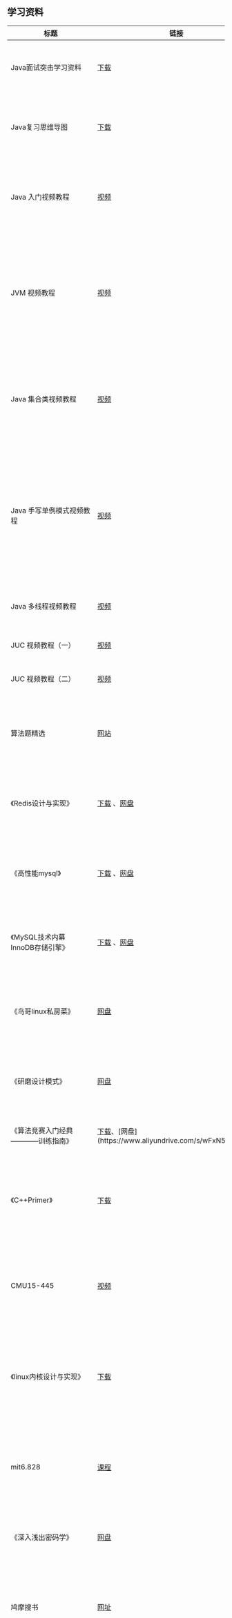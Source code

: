<br>

## 学习资料

| 标题                                  | 链接                                                                                                                                                                                                                                                                                                              | 标签                     | 描述                                                                   | 创建人                      | 更新时间                              |
|-------------------------------------|-----------------------------------------------------------------------------------------------------------------------------------------------------------------------------------------------------------------------------------------------------------------------------------------------------------------|------------------------|----------------------------------------------------------------------|--------------------------|-----------------------------------|
| Java面试突击学习资料                        | [下载](https://share.weiyun.com/B5Y3Fzkd)                                                                                                                                                                                                                                                                         | java,学习资料              | 基础知识常见考点和优质面经，还比较全面                                                  | BallBallYouCarryCarryMe  | 2022/4/13                         |
| Java复习思维导图                          | [下载](https://share.weiyun.com/GkRCgb9U)                                                                                                                                                                                                                                                                         | 	java,学习资料	            | 	自己之前整理的思维导图，但内容准确性需要斟酌                                              | BallBallYouCarryCarryMe  | 		2022/4/13                       |
| Java 入门视频教程                         | [视频](https://www.bilibili.com/video/BV12J41137hu)                                                                                                                                                                                                                                                               | java,学习资料,入门,视频链接      | 	浅显易懂，诙谐幽默，适合想要零基础入门Java的同学们                                         | 惟妙惟霄                     | 	2022/4/13                        |
| JVM 视频教程                            | [视频](https://www.bilibili.com/video/BV1PJ411n7xZ)                                                                                                                                                                                                                                                               | java,学习资料,视频链接         | 		个人认为全网讲JVM讲得最好的视频教程，不需要全看，只需看前203集即可（也就是上篇）                        | 惟妙惟霄	                    | 2022/4/13                         |
| Java 集合类视频教程                        | [视频](https://www.bilibili.com/video/BV1YA411T76k)                                                                                                                                                                                                                                                               | java,学习资料,视频链接	        | 	细致入微，跟着源码一行行Debug，只要看过一遍就绝对忘不掉了！                                    | 惟妙惟霄	                    | 2022/4/29                         |
| Java 手写单例模式视频教程                     | [视频](https://www.bilibili.com/video/BV1K54y197iS)                                                                                                                                                                                                                                                               | java,学习资料,视频链接,设计模式	   | 	个人认为全网讲单例模式讲得最好的视频教程，道高一尺魔高一丈，层层深入，学完可以在面试官面前装逼（不是）                 | 惟妙惟霄	                    | 2022/4/13                         |
| Java 多线程视频教程                        | [视频](https://www.bilibili.com/video/BV1V4411p7EF)                                                                                                                                                                                                                                                               | java,学习资料,视频链接         | 		学习JUC之前需要掌握的基础知识                                                   | 惟妙惟霄                     | 	2022/4/13                        |
| JUC 视频教程（一）                         | [视频](https://www.bilibili.com/video/BV1B7411L7tE)                                                                                                                                                                                                                                                               | java,学习资料,视频链接	        | 	配合尚硅谷的视频一起看                                                         | 惟妙惟霄                     | 	2022/4/13                        |
| JUC 视频教程（二）                         | [视频](https://www.bilibili.com/video/BV1Kw411Z7dF)                                                                                                                                                                                                                                                               | java,学习资料,视频链接	        | 	配合狂神说的视频一起看                                                         | 惟妙惟霄	                    | 2022/4/13                         |
| 算法题精选                               | [网站](https://leetcode-cn.com/problem-list/xb9nqhhg/)                                                                                                                                                                                                                                                            | 学习资料,数据结构与算法	          | 	适合就业方向的算法题，把这一套反复得刷，基本就够了                                           | 惟妙惟霄                     | 	2022/4/15                        |
| 《Redis设计与实现》                        | [下载](https://weread.qq.com/web/reader/d35323e0597db0d35bd957b) 、[网盘](https://www.aliyundrive.com/s/qtByHA9ypX5)                                                                                                                                                                                                                                              | 数据库,学习资料,书籍	           | 	常用Nosql数据库Redis的底层设计与实现                                             | 铃兰君影	                    | 	2022/6/21                        |
| 《高性能mysql》                          | [下载](https://weread.qq.com/web/reader/d0f32600811e1a470g01578b) 、[网盘](https://www.aliyundrive.com/s/t3MLAqsvHa3)                                                                                                                                                                                                                                                | 	数据库,学习资料,书籍	          | 	如何高性能的使用Mysql，包括索引优化、高可用、集群等                                        | 铃兰君影	                    | 		2022/6/21                       |
| 《MySQL技术内幕 InnoDB存储引擎》              | [下载](https://weread.qq.com/web/reader/611329b059346e611427f1c?) 、[网盘](https://www.aliyundrive.com/s/bkZpvbzwWfv)                                                                                                                                                                                                                                               | 	数据库,学习资料,书籍	          | 	Mysql底层存储引擎InnoDB的设计与实现                                             | 铃兰君影	                    | 		2022/6/21                       |
| 《鸟哥linux私房菜》                        | [网盘](https://www.aliyundrive.com/s/pciTaWBca87)                                                                                                                                                                                                                                                                                                           | 		操作系统,linux,学习资料,书籍	  | 	学习和使用了linux的基础知识，通俗易懂又全面，适合新手                                       | 铃兰君影		                   | 	2022/6/21                        |
| 《研磨设计模式》                            | [网盘](https://www.aliyundrive.com/s/pabLemkzumY)                                                                                                                                                                                                                                                                              | 	设计模式,学习资料,书籍	         | 	对单例模式、工厂模式等常用设计模式进行介绍                                               | 铃兰君影	                    | 		2022/6/21                       |
| 《算法竞赛入门经典————训练指南》                     | [下载](https://weread.qq.com/web/reader/ba732fd0811e2138fg014795?)、[网盘](https://www.aliyundrive.com/s/wFxN5AmYo8y)                                                                                                                                                                                                                               | 		数据结构与算法,学习资料,书籍	     | 	ACM—ICPC入门经典书籍                                                      | 铃兰君影		                   | 	2022/6/21                        |
| 《C++Primer》	                        | [下载](https://weread.qq.com/web/reader/a99327c071d07b0da996784?)                                                                                                                                                                                                                                                 | C++,学习资料,书籍	           | 	C++的基础使用及C++11的新特性，细致入微，C++从业者必读                                    | 铃兰君影		                   | 	2022/6/21                        |
| CMU15-445	                          | [视频](https://www.bilibili.com/video/BV1km4y1X7Tq/?spm_id_from=333.788)                                                                                                                                                                                                                                          | 数据库,学习资料,视频链接          | 		卡耐基梅隆大学数据库神课，存储引擎、缓存池、查询优化、并发控制                                    | 铃兰君影	                    | 		2022/5/4                        |
| 《linux内核设计与实现》                      | [下载](https://weread.qq.com/web/reader/f55323c0811e35507g0188a4?)                                                                                                                                                                                                                                                | 	操作系统,linux,学习资料,书籍	   | 	相对比较简易的linux内核实现解析，帮助对内核有一个总体框架的理解                                  | 铃兰君影		                   | 	2022/6/21                        |
| mit6.828                            | [课程](https://pdos.csail.mit.edu/6.828/2018/schedule.html)                                                                                                                                                                                                                                                       | 	操作系统,学习资料,视频链接        | 		操作系统，有内存管理、进程管理、多任务、文件系统等几个lab                                     | 铃兰君影		                   | 	2022/5/8                         |
| 《深入浅出密码学》                           | [网盘](https://474b.com/file/15169360-371671735)                                                                                                                                                                                                                                                                  | 	学习资料,书籍,入门,密码学	       | 	密码学基础书籍，讲述清晰，覆盖面广                                                   | 井中/	                     | 	2022/4/14                        |
| 鸠摩搜书                                | [网址](https://www.jiumodiary.com/)                                                                                                                                                                                                                                                                               | 	书籍	                   | 	可以用于搜索实体书的pdf版本，大多免费，种类齐全，比较好用                                      | 井中/		                    | 	2022/4/14                        |
| 《二进制分析实战》                           | [参考链接](https://www.epubit.com/bookDetails?id=UB77e5f6a185e72)                                                                                                                                                                                                                                                   | 	逆向工程,软件二进制分析,入门,书籍    | 		介绍了当下比较流行的二进制分析理论，方法。人工，符号执行，污点传播等相关自动化都有，比一些早的书，个人感觉入门更实用，时代变了，大人 | jazryn                   | 	2022/4/19                        |
| 《The Fuzzing Book》                  | [网址](https://www.fuzzingbook.org/)                                                                                                                                                                                                                                                                              | 模糊测试,漏洞挖掘,入门,博客	       | 	介绍了当下比较流行的模糊测试方法，基于覆盖率引导，基于语法生成等等，可配合相关 Github 项目，论文一起学习            | jazryn		                 | 	2022/4/19                        |
| 《UNIX高级环境编程》                        | [参考链接](https://www.baidu.com/link?url=ag6rGIQYRwIJR-Pq65JTABhXMeNPCpf5yIdjY995vov9aSaQ02Rh6hext2nk-IOOrITV3ViHZ1_Q-gGk65RpFDxtaT9uWQ0-rTU8yAfH4jkGjvfg95F28Kvi4KibCCndXFffcLaIx7mPcEMwybAdZiqpS8WKq96xTnRZXpzD3VxAvzqUpRkfLAjJQc_ooVQYBZxJkA-kxfT68hEZ0ylbp_&amp;wd=&amp;eqid=b2cd0de80000462000000006625e4688) | 	linux,入门,操作系统	        | 	UNIX家族 系统编程参考手册                                                     | jazryn		                 | 	2022/4/19                        |
| 《LINUX设备驱动程序》                       | [参考链接](https://baike.baidu.com/item/LINUX%E8%AE%BE%E5%A4%87%E9%A9%B1%E5%8A%A8%E7%A8%8B%E5%BA%8F/6153466?fr=aladdin)                                                                                                                                                                                             | 	linux,入门,操作系统,内核编程	   | 	Linux 内核编程相关入门                                                      | jazryn		                 | 	2022/4/19                        |
| 《Windows核心编程》                       | [参考链接](https://baike.baidu.com/item/Windows%E6%A0%B8%E5%BF%83%E7%BC%96%E7%A8%8B/3573460?fr=aladdin)                                                                                                                                                                                                             | 	windows,入门,操作系统	      | 	Windows 系统编程参考手册                                                    | jazryn		                 | 	2022/4/19                        |
| 《Windows内核编程》                       | [参考链接](https://e.jd.com/30625124.html)                                                                                                                                                                                                                                                                          | 	windows,内核编程,入门,操作系统	 | 	Windows 内核编程相关入门                                                    | jazryn		                 | 	2022/4/19                        |
| 《编现代编译原理-C语言描述》                     | [参考链接](https://baike.baidu.com/item/%E7%8E%B0%E4%BB%A3%E7%BC%96%E8%AF%91%E5%8E%9F%E7%90%86-C%E8%AF%AD%E8%A8%80%E6%8F%8F%E8%BF%B0/12217548?fr=aladdin)                                                                                                                                                           | 	逆向工程,基础理论,入门	         | 	虎书比龙书简洁些，而且 C 会更熟悉一点                                                | jazryn	                  | 		2022/4/19                       |
| CVE/CNVD/CNNVD/ZDI/安全客/Freebuf/看雪论坛 | 左转 Baidu, Google	                                                                                                                                                                                                                                                                                               | 	逆向工程,漏洞挖掘,入门	         | 	各大安全论坛，漏洞库，跟踪漏洞信息，复现分析漏洞                                            | jazryn		                 | 2022/4/19                         |
| NJU-PA                              | [暂无]                                                                                                                                                                                                                                                                                                            | 操作系统,基础理论,入门	          | 	南大的计算机基础实验项目，开源在github，从CPU模拟器到操作系统到运行仙剑一全部实现一遍                     | jazryn	                  | 	                       	2022/8/6 |
| the way to go 中文版                   | [下载](https://github.com/unknwon/the-way-to-go_ZH_CN)                                                                                                                                                                                                                                                            | go,入门,书籍	              | 	go语言入门书籍                                                            | BallBallYouCarryCarryMe	 | 	2022/5/31	                       |
| Java 并发编程的艺术 | [阿里云盘](https://www.aliyundrive.com/s/kww6erBFoY3) | java,学习资料,书籍 | Java 并发编程进阶好书，适合面试 | cy | 2023/7/27 |
| Java 并发编程之美 | [阿里云盘](https://www.aliyundrive.com/s/L55JcMkVNbw) | java,学习资料,书籍 | Java 并发编程，周边人很推荐 | cy | 2023/7/23 |